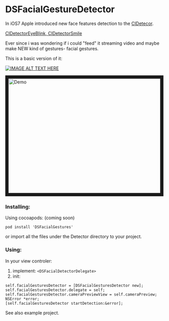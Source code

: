 DSFacialGestureDetector
=======================

In iOS7 Apple introduced new face features detection to the [CIDetecor](https://developer.apple.com/library/iOS//documentation/CoreImage/Reference/CIDetector_Ref/index.html).

[CIDetectorEyeBlink, CIDetectorSmile](https://developer.apple.com/library/iOS//documentation/CoreImage/Reference/CIDetector_Ref/index.html#//apple_ref/doc/constant_group/Feature_Detection_Keys)

Ever since i was wondering if i could "feed" it streaming video and maybe make NEW kind of gestures- facial gestures.

This is a basic version of it:

[![IMAGE ALT TEXT HERE](http://img.youtube.com/vi/cdzPRymOC7o/0.jpg)](http://www.youtube.com/watch?v=cdzPRymOC7o)

<a href="http://www.youtube.com/watch?feature=player_embedded&v=cdzPRymOC7o
" target="_blank"><img src="http://img.youtube.com/vi/cdzPRymOC7o/0.jpg" 
alt="Demo" width="480" height="360" border="10" /></a>

### Installing:

Using cocoapods: (coming soon)

`pod install 'DSFacialGestures'`

or import all the files under the Detector directory to your project.

### Using:

In your view controler:

1. implement: `<DSFacialDetectorDelegate>`
2. init:

```objc
self.facialGesturesDetector = [DSFacialGesturesDetector new];
self.facialGesturesDetector.delegate = self;
self.facialGesturesDetector.cameraPreviewView = self.cameraPreview;
NSError *error;
[self.facialGesturesDetector startDetection:&error];
```

See also example project.
